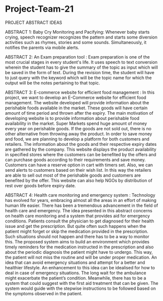  # Project-Team-21

PROJECT ABSTRACT IDEAS

ABSTRACT 1: Baby Cry Monitoring and Pacifying:
Whenever baby starts crying, speech recognizer recognizes the pattern and starts some diversion activities such as rhymes, stories and some sounds. Simultaneously, it notifies the parents via mobile alerts.

ABSTRACT 2: An Exam preparation tool :
Exam preparation is one of the most crucial stages in every student's life. It uses speech to text conversion wherein the student has to give the summary of the topic as input which will be saved in the form of text. During the revision time, the student will have to just query with the keyword which will be the topic name for which the output will be the notes pertaining to that topic.

ABSTRACT 3: E-commerce website for efficient food management :
In this project, we want to develop an E-Commerce website for efficient food management. The website developed will provide information about the perishable foods available in the market. These goods will have certain amount of time period and thrown after the expiry. The main motivation of developing website is to provide information about perishable food availability in the market. Super Markets spend huge amount of money every year on perishable goods. If the goods are not sold out, there is no other alternative from throwing away the product. In order to save money and food, we are planning to develop a platform for both customers and retailers. The information about the goods and their respective expiry dates are gathered by the company. This website displays the product availability in specified stores where the customers can be benefited by the offers and can purchase goods according to their requirements and save money. Customers can have a reserve option in cart with timers set. Also, we can send alerts to customers based on their wish list. In this way the retailers are able to sell out most of the perishable goods and customers are benefited by the offer. This website can also help NGOs by distribution of rest over goods before expiry date. 

ABSTRACT 4: Health care monitoring and emergency system :
Technology has evolved for years, embracing almost all the areas in an effort of making human life easier. There has been a tremendous advancement in the field of health care and emergency. The idea presented in this abstract concerns on health care monitoring and a system that provides aid for emergency conditions. Patients consult the physician to get diagnosed for their health issue and get the prescription. But quite often such happens when the patient might forget or skip the medication provided in the prescription. Such situations should not happen and there has to be a way to monitor this. The proposed system aims to build an environment which provides timely reminders for the medication instructed in the prescription and also about the periodic diagnosis the patient might have to undergo. This way, the patient will not miss the routine and will be under proper medication. An idea that can avoid  emergency situations and attempt for a better and healthier lifestyle. An enhancement to this idea can be idealised for how to deal in case of emergency situations. The long wait for the ambulance might exacerbate the patient’s condition. Meanwhile, there has to be a system that could suggest with the first aid treatment that can be given. The system would guide with the stepwise instructions to be followed based on the symptoms observed in the patient.



